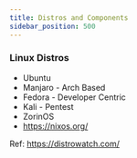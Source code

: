 ```yaml
---
title: Distros and Components
sidebar_position: 500
---
```


### Linux Distros

- Ubuntu
- Manjaro - Arch Based
- Fedora - Developer Centric
- Kali - Pentest
- ZorinOS
- https://nixos.org/

Ref: https://distrowatch.com/

